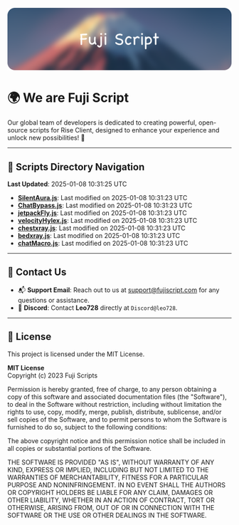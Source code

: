 ![Banner](.github/b.webp)

# 🌍 **We are Fuji Script**

Our global team of developers is dedicated to creating powerful, open-source scripts for Rise Client, designed to enhance your experience and unlock new possibilities! 🌟

---
<!-- SCRIPTS_NAVIGATION_START -->
## 📂 **Scripts Directory Navigation**

**Last Updated**: 2025-01-08 10:31:25 UTC

- **[SilentAura.js](scripts/SilentAura.js)**: Last modified on 2025-01-08 10:31:23 UTC
- **[ChatBypass.js](scripts/ChatBypass.js)**: Last modified on 2025-01-08 10:31:23 UTC
- **[jetpackFly.js](scripts/jetpackFly.js)**: Last modified on 2025-01-08 10:31:23 UTC
- **[velocityHylex.js](scripts/velocityHylex.js)**: Last modified on 2025-01-08 10:31:23 UTC
- **[chestxray.js](scripts/chestxray.js)**: Last modified on 2025-01-08 10:31:23 UTC
- **[bedxray.js](scripts/bedxray.js)**: Last modified on 2025-01-08 10:31:23 UTC
- **[chatMacro.js](scripts/chatMacro.js)**: Last modified on 2025-01-08 10:31:23 UTC

<!-- SCRIPTS_NAVIGATION_END -->

---

## 💬 **Contact Us**  
- 📬 **Support Email**: Reach out to us at [support@fujiscript.com](mailto:support@fujiscript.com) for any questions or assistance.  
- 💬 **Discord**: Contact **Leo728** directly at `Discord@leo728`.

---

## 📜 **License**

This project is licensed under the MIT License.  

**MIT License**  
Copyright (c) 2023 Fuji Scripts  

Permission is hereby granted, free of charge, to any person obtaining a copy of this software and associated documentation files (the "Software"), to deal in the Software without restriction, including without limitation the rights to use, copy, modify, merge, publish, distribute, sublicense, and/or sell copies of the Software, and to permit persons to whom the Software is furnished to do so, subject to the following conditions:  

The above copyright notice and this permission notice shall be included in all copies or substantial portions of the Software.  

THE SOFTWARE IS PROVIDED "AS IS", WITHOUT WARRANTY OF ANY KIND, EXPRESS OR IMPLIED, INCLUDING BUT NOT LIMITED TO THE WARRANTIES OF MERCHANTABILITY, FITNESS FOR A PARTICULAR PURPOSE AND NONINFRINGEMENT. IN NO EVENT SHALL THE AUTHORS OR COPYRIGHT HOLDERS BE LIABLE FOR ANY CLAIM, DAMAGES OR OTHER LIABILITY, WHETHER IN AN ACTION OF CONTRACT, TORT OR OTHERWISE, ARISING FROM, OUT OF OR IN CONNECTION WITH THE SOFTWARE OR THE USE OR OTHER DEALINGS IN THE SOFTWARE.  
